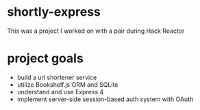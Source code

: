 # shortly-express
This was a project I worked on with a pair during Hack Reactor

# project goals
* build a url shortener service
* utilize Bookshelf.js ORM and SQLite
* understand and use Express 4
* implement server-side session-based auth system with OAuth
